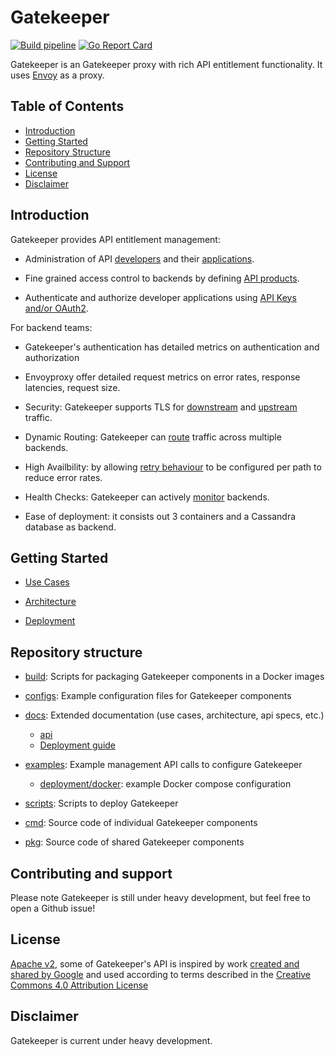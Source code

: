 # Gatekeeper

[![Build pipeline](https://github.com/erikbos/gatekeeper/workflows/Build%20pipeline/badge.svg)](https://github.com/erikbos/gatekeeper/actions?query=workflow%3A%22Build+pipeline%22)
[![Go Report Card](https://goreportcard.com/badge/github.com/erikbos/gatekeeper)](https://goreportcard.com/report/github.com/erikbos/gatekeeper)

Gatekeeper is an Gatekeeper proxy with rich API entitlement functionality. It uses [Envoy](https://www.envoyproxy.io/) as a proxy.

## Table of Contents

* [Introduction](#introduction)
* [Getting Started](#getting-started)
* [Repository Structure](#repository-structure)
* [Contributing and Support](#contributing-and-support)
* [License](#license)
* [Disclaimer](#disclaimer)

## Introduction

Gatekeeper provides API entitlement management:

* Administration of API [developers](docs/api/developer.md) and their [applications](docs/api/developerapp.md).

* Fine grained access control to backends by defining [API products](docs/api/apiproduct.md).

* Authenticate and authorize developer applications using [API Keys and/or OAuth2](docs/api/key.md).

For backend teams:

* Gatekeeper's authentication has detailed metrics on authentication and authorization

* Envoyproxy offer detailed request metrics on error rates, response latencies, request size.

* Security: Gatekeeper supports TLS for [downstream](docs/api/listener.md) and [upstream](docs/api/cluster.md) traffic.

* Dynamic Routing: Gatekeeper can [route](docs/api/route.md) traffic across multiple backends.

* High Availbility: by allowing [retry behaviour](docs/api/route.md) to be configured per path to reduce error rates.

* Health Checks: Gatekeeper can actively [monitor](docs/api/cluster.md) backends.

* Ease of deployment: it consists out 3 containers and a Cassandra database as backend.

## Getting Started

* [Use Cases](docs/use-cases.md)

* [Architecture](docs/architecture.md)

* [Deployment](docs/deployment.md)

## Repository structure

* [build](build): Scripts for packaging Gatekeeper components in a Docker images

* [configs](configs): Example configuration files for Gatekeeper components

* [docs](docs): Extended documentation (use cases, architecture, api specs, etc.)
  * [api](docs/api/README.md)
  * [Deployment guide](docs/deployment.md)

* [examples](examples): Example management API calls to configure Gatekeeper
  * [deployment/docker](examples/deployment/docker): example Docker compose configuration

* [scripts](scripts): Scripts to deploy Gatekeeper

* [cmd](cmd): Source code of individual Gatekeeper components

* [pkg](pkg): Source code of shared Gatekeeper components

## Contributing and support

Please note Gatekeeper is still under heavy development, but feel free to open a Github issue!

## License

[Apache v2](LICENSE), some of Gatekeeper's API is inspired by work [created and shared by Google](https://docs.apigee.com/reference/apis/apigee/rest/) and used according to terms described in the [Creative Commons 4.0 Attribution License](https://creativecommons.org/licenses/by/4.0/)

## Disclaimer

Gatekeeper is current under heavy development.
